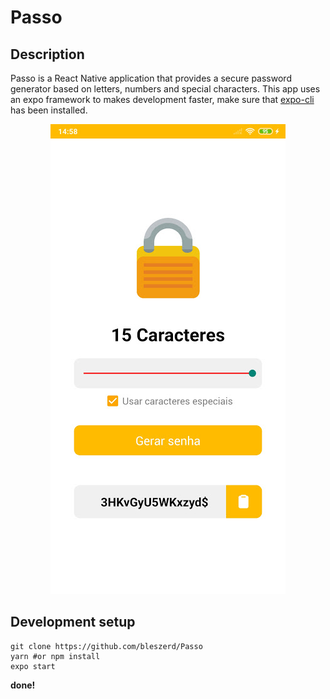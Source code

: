 # Passo

## Description

Passo is a React Native application that provides a secure password generator based on letters, numbers and special characters.
This app uses an expo framework to makes development faster, make sure that [expo-cli](https://docs.expo.io/workflow/expo-cli/) has been installed.

<p align="center">
  <img src=".github/screenshot.jpg" />
</p>

## Development setup

```
git clone https://github.com/bleszerd/Passo
yarn #or npm install
expo start
```

**done!**
